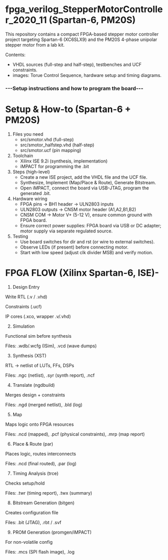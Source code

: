 # fpga_verilog_StepperMotorController_2020_11 (Spartan-6, PM20S)
This repository contains a compact FPGA-based stepper motor controller project targeting Spartan-6 (XC6SLX9) and the PM20S 4-phase unipolar stepper motor from a lab kit.

Contents:
-  VHDL sources (full-step and half-step), testbenches and UCF constraints.
- images: Torue Control Sequence, hardware setup and timing diagrams.
  
### ---Setup instructions and how to program the board--- ###
# Setup & How-to (Spartan-6 + PM20S)

1. Files you need
   - src/smotor.vhd (full-step)
   - src/smotor_halfstep.vhd (half-step)
   - src/smotor.ucf (pin mapping)
2. Toolchain
   - Xilinx ISE 9.2i (synthesis, implementation)
   - iMPACT for programming the .bit
3. Steps (high-level)
   - Create a new ISE project, add the VHDL file and the UCF file.
   - Synthesize, Implement (Map/Place & Route), Generate Bitstream.
   - Open iMPACT, connect the board via USB-JTAG, program the generated .bit.
4. Hardware wiring
   - FPGA pins -> BH1 header -> ULN2803 inputs
   - ULN2803 outputs -> CNSM motor header (A1,A2,B1,B2)
   - CNSM COM -> Motor V+ (5-12 V), ensure common ground with FPGA board.
   - Ensure correct power supplies: FPGA board via USB or DC adapter; motor supply via separate regulated source.
5. Testing
   - Use board switches for dir and rst (or wire to external switches).
   - Observe LEDs (if present) before connecting motor.
   - Start with low speed (adjust clk divider MSB) and verify motion.
     
# FPGA FLOW (Xilinx Spartan-6, ISE)- #
1. Design Entry

Write RTL (.v / .vhd)

Constraints (.ucf)

IP cores (.xco, wrapper .v/.vhd)

2. Simulation

Functional sim before synthesis

Files: .wdb/.wcfg (ISim), .vcd (wave dumps)

3. Synthesis (XST)

RTL → netlist of LUTs, FFs, DSPs

Files: .ngc (netlist), .syr (synth report), .ncf

4. Translate (ngdbuild)

Merges design + constraints

Files: .ngd (merged netlist), .bld (log)

5. Map

Maps logic onto FPGA resources

Files: .ncd (mapped), .pcf (physical constraints), .mrp (map report)

6. Place & Route (par)

Places logic, routes interconnects

Files: .ncd (final routed), .par (log)

7. Timing Analysis (trce)

Checks setup/hold

Files: .twr (timing report), .twx (summary)

8. Bitstream Generation (bitgen)

Creates configuration file

Files: .bit (JTAG), .rbt / .svf

9. PROM Generation (promgen/iMPACT)

For non-volatile config

Files: .mcs (SPI flash image), .log
